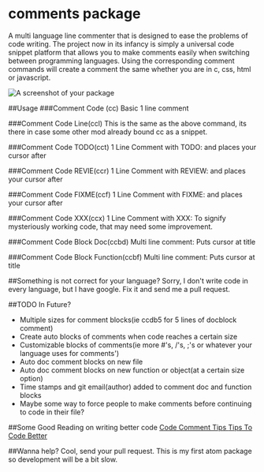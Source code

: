 # comments package

A multi language line commenter that is designed to ease the problems of code writing.  The project now in its infancy is simply a universal code snippet platform that allows you to make comments easily when switching between programming languages.  Using the corresponding comment commands will create a comment the same whether you are in c, css, html or javascript.

![A screenshot of your package](https://f.cloud.github.com/assets/69169/2290250/c35d867a-a017-11e3-86be-cd7c5bf3ff9b.gif)

##Usage
###Comment Code (cc)
Basic 1 line comment

###Comment Code Line(ccl)
This is the same as the above command, its there in case some other mod already bound cc as a snippet.

###Comment Code TODO(cct)
1 Line Comment with TODO: and places your cursor after

###Comment Code REVIE(ccr)
1 Line Comment with REVIEW: and places your cursor after

###Comment Code FIXME(ccf)
1 Line Comment with FIXME: and places your cursor after

###Comment Code XXX(ccx)
1 Line Comment with XXX: To signify mysteriously working code, that may need some improvement.

###Comment Code Block Doc(ccbd)
Multi line comment: Puts cursor at title

###Comment Code Block Function(ccbf)
Multi line comment: Puts cursor at title

##Something is not correct for your language?
Sorry, I don't write code in every language, but I have google.  Fix it and send me a pull request.

##TODO In Future?
* Multiple sizes for comment blocks(ie ccdb5 for 5 lines of docblock comment)
* Create auto blocks of comments when code reaches a certain size
* Customizable blocks of comments(ie more #'s, /'s, ;'s or whatever your language uses for comments')
* Auto doc comment blocks on new file
* Auto doc comment blocks on new function or object(at a certain size option)
* Time stamps and git email(author) added to comment doc and function blocks
* Maybe some way to force people to make comments before continuing to code in their file?

##Some Good Reading on writing better code
[Code Comment Tips ](http://blog.ram.rachum.com/post/103051530508/code-comments-that-i-find-helpful)
[Tips To Code Better](http://www.craigsefton.com/programming/tips-better-code-comments/)

##Wanna help?
Cool, send your pull request.  This is my first atom package so development will be a bit slow.

